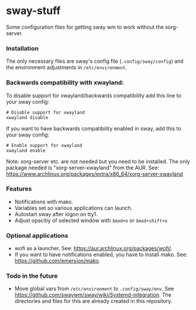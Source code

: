 # sway-stuff
Some configuration files for getting sway wm to work without the xorg-server.

### Installation
The only necessary files are sway's config file (`.config/sway/config`) and the environment adjustments in `/etc/environment`.

### Backwards compatibility with xwayland:
To disable support for xwayland/backwards compatibility add this line to your sway config:
```
# Disable support for xwayland
xwayland disable
```

If you want to have backwards compatibility enabled in sway, add this to your sway config:
```
# Enable support for xwayland
xwayland enable
```
Note: xorg-server etc. are not needed but you need to be installed. The only package needed is "xorg-server-xwayland" from the AUR. See: https://www.archlinux.org/packages/extra/x86_64/xorg-server-xwayland

### Features
- Notifications with mako.
- Variables set so various applications can launch.
- Autostart sway after logon on tty1.
- Adjust opacitiy of selected window with `$mod+o` or `$mod+shift+o`

### Optional applications
- wofi as a launcher. See: https://aur.archlinux.org/packages/wofi/.
- If you want to have notifications enabled, you have to install mako. See: https://github.com/emersion/mako.

### Todo in the future
- Move global vars from `/etc/environment` to `.config/sway/env`. See https://github.com/swaywm/sway/wiki/Systemd-integration. The directories and files for this are already created in this repository.
